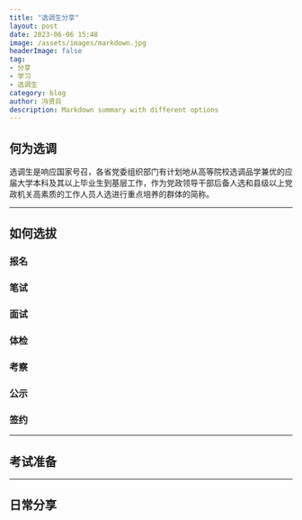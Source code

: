 ```yaml
---
title: "选调生分享"
layout: post
date: 2023-06-06 15:48
image: /assets/images/markdown.jpg
headerImage: false
tag:
- 分享
- 学习
- 选调生
category: blog
author: 冯贤兵
description: Markdown summary with different options
---
```



## 何为选调

选调生是响应国家号召，各省党委组织部门有计划地从高等院校选调品学兼优的应届大学本科及其以上毕业生到基层工作，作为党政领导干部后备人选和县级以上党政机关高素质的工作人员人选进行重点培养的群体的简称。

---

## 如何选拔 
### 报名
### 笔试
### 面试
### 体检
### 考察
### 公示
### 签约
---

## 考试准备

---

## 日常分享


